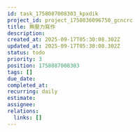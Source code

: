 ```yaml
---
id: task_1758087008303_kpxdik
project_id: project_1758036096750_gcncrc
title: 無壓力寫作
description: 
created_at: 2025-09-17T05:30:08.302Z
updated_at: 2025-09-17T05:30:08.302Z
status: todo
priority: 3
position: 1758087008303
tags: []
due_date: 
completed_at: 
recurring: daily
estimate: 
assignee: 
relations:
  links: []
---
```


